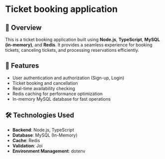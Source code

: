 # Ticket booking application

## 📌 Overview
This is a ticket booking application built using **Node.js**, **TypeScript**, **MySQL (in-memory)**, and **Redis**. It provides a seamless experience for booking tickets, canceling tickets, and processing reservations efficiently.

## 🚀 Features
- User authentication and authorization (Sign-up, Login)
- Ticket booking and cancellation
- Real-time availability checking
- Redis caching for performance optimization
- In-memory MySQL database for fast operations

## 🛠️ Technologies Used
- **Backend**: Node.js, TypeScript
- **Database**: MySQL (In-Memory)
- **Cache**: Redis
- **Validation**: Joi
- **Environment Management**: dotenv
